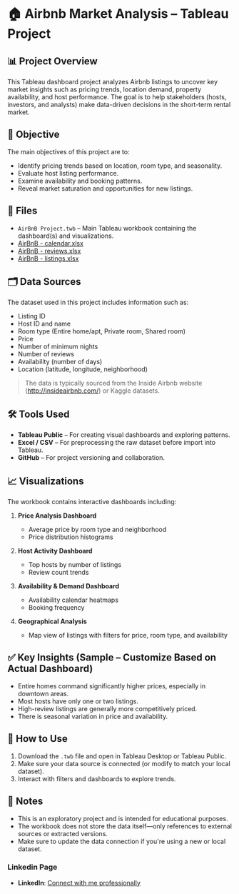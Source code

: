 # 🏠 Airbnb Market Analysis – Tableau Project

## 📊 Project Overview

This Tableau dashboard project analyzes Airbnb listings to uncover key market insights such as pricing trends, location demand, property availability, and host performance. The goal is to help stakeholders (hosts, investors, and analysts) make data-driven decisions in the short-term rental market.

## 🧾 Objective

The main objectives of this project are to:

- Identify pricing trends based on location, room type, and seasonality.
- Evaluate host listing performance.
- Examine availability and booking patterns.
- Reveal market saturation and opportunities for new listings.

## 📁 Files

- `AirBnB Project.twb` – Main Tableau workbook containing the dashboard(s) and visualizations.
-  [AirBnB - calendar.xlsx](https://github.com/user-attachments/files/20874164/AirBnB.-.calendar.xlsx)
-  [AirBnB - reviews.xlsx](https://github.com/user-attachments/files/20874167/AirBnB.-.reviews.xlsx)
-  [AirBnB - listings.xlsx](https://github.com/user-attachments/files/20874169/AirBnB.-.listings.xlsx)


## 🗂️ Data Sources

The dataset used in this project includes information such as:

- Listing ID
- Host ID and name
- Room type (Entire home/apt, Private room, Shared room)
- Price
- Number of minimum nights
- Number of reviews
- Availability (number of days)
- Location (latitude, longitude, neighborhood)

> The data is typically sourced from the Inside Airbnb website (http://insideairbnb.com/) or Kaggle datasets.

## 🛠️ Tools Used

- **Tableau Public** – For creating visual dashboards and exploring patterns.
- **Excel / CSV** – For preprocessing the raw dataset before import into Tableau.
- **GitHub** – For project versioning and collaboration.

## 📈 Visualizations

The workbook contains interactive dashboards including:

1. **Price Analysis Dashboard**
   - Average price by room type and neighborhood
   - Price distribution histograms

2. **Host Activity Dashboard**
   - Top hosts by number of listings
   - Review count trends

3. **Availability & Demand Dashboard**
   - Availability calendar heatmaps
   - Booking frequency

4. **Geographical Analysis**
   - Map view of listings with filters for price, room type, and availability

## ✅ Key Insights (Sample – Customize Based on Actual Dashboard)

- Entire homes command significantly higher prices, especially in downtown areas.
- Most hosts have only one or two listings.
- High-review listings are generally more competitively priced.
- There is seasonal variation in price and availability.

## 🚀 How to Use

1. Download the `.twb` file and open in Tableau Desktop or Tableau Public.
2. Make sure your data source is connected (or modify to match your local dataset).
3. Interact with filters and dashboards to explore trends.

## 📌 Notes

- This is an exploratory project and is intended for educational purposes.
- The workbook does not store the data itself—only references to external sources or extracted versions.
- Make sure to update the data connection if you're using a new or local dataset.

### Linkedin Page

- **LinkedIn**: [Connect with me professionally](https://www.linkedin.com/in/abelassefaw345)
  

